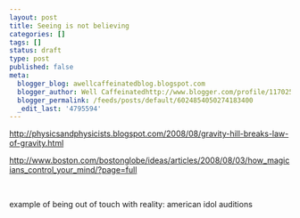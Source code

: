 ```yaml
---
layout: post
title: Seeing is not believing
categories: []
tags: []
status: draft
type: post
published: false
meta:
  blogger_blog: awellcaffeinatedblog.blogspot.com
  blogger_author: Well Caffeinatedhttp://www.blogger.com/profile/11702561087478866823noreply@blogger.com
  blogger_permalink: /feeds/posts/default/6024854050274183400
  _edit_last: '4795594'
---
```

http://physicsandphysicists.blogspot.com/2008/08/gravity-hill-breaks-law-of-gravity.html

http://www.boston.com/bostonglobe/ideas/articles/2008/08/03/how_magicians_control_your_mind/?page=full

&nbsp;

example of being out of touch with reality: american idol auditions
